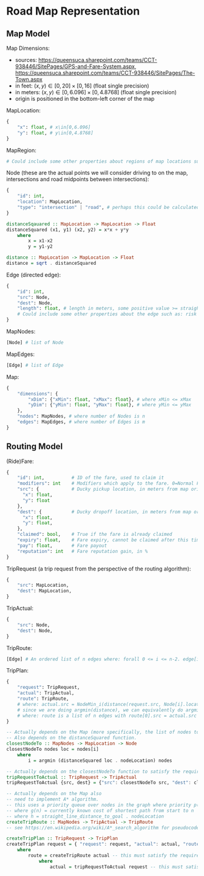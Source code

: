 # Road Map Representation
## Map Model
Map Dimensions: 
- sources: https://queensuca.sharepoint.com/teams/CCT-938446/SitePages/GPS-and-Fare-System.aspx, https://queensuca.sharepoint.com/teams/CCT-938446/SitePages/The-Town.aspx
- in feet: $(x,y)\in[0,20]\times[0,16]$ (float single precision)
- in meters: $(x,y)\in[0,6.096]\times[0,4.8768]$ (float single precision)
- origin is positioned in the bottom-left corner of the map

MapLocation:
```python
{
    "x": float, # x\in[0,6.096]
    "y": float, # y\in[0,4.8768]
}
```
MapRegion:
```python
# Could include some other properties about regions of map locations such as: risk zone, pedestrian zone, traffic circle, taxi depot, etc. 
```
Node (these are the actual points we will consider driving to on the map, intersections and road midpoints between intersections):
```python
{
    "id": int,
    "location": MapLocation,
    "type": "intersection" | "road", # perhaps this could be calculated using MapRegions, this may not be necessary immediately
}
```
```Haskell
distanceSqauared :: MapLocation -> MapLocation -> Float
distanceSquared (x1, y1) (x2, y2) = x*x + y*y
    where
        x = x1-x2
        y = y1-y2
```
```Haskell
distance :: MapLocation -> MapLocation -> Float
distance = sqrt . distanceSquared
```
Edge (directed edge):
```python
{
    "id": int,
    "src": Node,
    "dest": Node,
    "length": float, # length in meters, some positive value >= straight line distance from src to dest. This is included because roads may be curved so distance can't be calculated by Node-Node straight line distance.
    # Could include some other properties about the edge such as: risk zone, pedestrian zone, traffic circle, taxi depot. 
}
```
MapNodes:
```python
[Node] # list of Node
```
MapEdges:
```python
[Edge] # list of Edge
```
Map:
```python
{
    "dimensions": {
        "xDim": {"xMin": float, "xMax": float}, # where xMin <= xMax
        "yDim": {"yMin": float, "yMax": float}, # where yMin <= yMax
    },
    "nodes": MapNodes, # where number of Nodes is n
    "edges": MapEdges, # where number of Edges is m
}
```
## Routing Model
(Ride)Fare:
```python
{
    "id": int,          # ID of the fare, used to claim it
    "modifiers": int    # Modifiers which apply to the fare. 0=Normal Fare, 1=Subsized Fare, 2=Senior Fare
    "src": {            # Ducky pickup location, in meters from map origin
      "x": float,
      "y": float
    },
    "dest": {           # Ducky dropoff location, in meters from map origin
      "x": float,
      "y": float,
    },
    "claimed": bool,    # True if the fare is already claimed
    "expiry": float,    # Fare expiry, cannot be claimed after this time. In UTC seconds, see python time.time()
    "pay": float,       # Fare payout
    "reputation": int   # Fare reputation gain, in %
}
```
TripRequest (a trip request from the perspective of the routing algorithm):
```python
{
    "src": MapLocation,
    "dest": MapLocation,
}
```
TripActual:
```python
{
    "src": Node,
    "dest": Node,
}
```
TripRoute:
```python
[Edge] # An ordered list of n edges where: forall 0 <= i <= n-2. edge[i].dest = edge[i+1].src 
```
TripPlan:
```python
{
    "request": TripRequest,
    "actual": TripActual,
    "route": TripRoute,
    # where: actual.src = NodeMin_i(distance(request.src, Node[i].location)) and actual.dest = NodeMin_i(distance(request.dest, Node[i].location))
    # since we are doing argmin(distance), we can equivalently do argmin(distanceSquared): actual.src = NodeMin_i(distanceSquared(request.src, Node[i].location)) and actual.dest = NodeMin_i(distanceSquared(request.dest, Node[i].location))
    # where: route is a list of n edges with route[0].src = actual.src and route[n-1].dest = actual.dest
}
```
```Haskell
-- Actually depends on the Map (more specifically, the list of nodes to choose from)
-- Also depends on the distanceSquared function.
closestNodeTo :: MapNodes -> MapLocation -> Node 
closestNodeTo nodes loc = nodes[i]
    where
        i = argmin (distanceSquared loc . nodeLocation) nodes
```
```Haskell
-- Actually depends on the closestNodeTo function to satisfy the requirement of TripPlan.
tripRequestToActual :: TripRequest -> TripActual
tripRequestToActual {src, dest} = {"src": closestNodeTo src, "dest": closestNodeTo dest}
```
```Haskell
-- Actually depends on the Map also 
-- need to implement A* algorithm.
-- this uses a priority queue over nodes in the graph where priority p(n) = g(n) + h(n)
-- where g(n) = currently known cost of shortest path from start to n
-- where h = straight_line_distance_to_goal . nodeLocation
createTripRoute :: MapNodes -> TripActual -> TripRoute
-- see https://en.wikipedia.org/wiki/A*_search_algorithm for pseudocode
```
```Haskell
createTripPlan :: TripRequest -> TripPlan
createTripPlan request = { "request": request, "actual": actual, "route": route }
    where
        route = createTripRoute actual -- this must satisfy the requirement specified in TripPlan
            where
                actual = tripRequestToActual request -- this must satisfy the requirement specified in TripPlan
```

